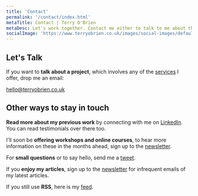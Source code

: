 ```yaml
---
title: 'Contact'
permalink: '/contact/index.html'
metaTitle: Contact | Terry O'Brien 
metaDesc: Let's work together. Contact me either to talk to me about the services I can offer, or to just say hello! 
socialImage: 'https://www.terryobrien.co.uk/images/social-images/default.png'
---
```


<h2>Let's Talk</h2>
<p class="text-500 sm:text-600">If you want to <strong>talk about a project</strong>, which involves any of the <a id="contactServices" href="/services">services</a> I offer, drop me an email:</p>
<p class="text-500 sm:text-600"><a id="contactCTA" href="&#109;&#97;&#105;&#108;&#116;&#111;&#58;&#104;&#101;&#108;&#108;&#111;&#64;&#116;&#101;&#114;&#114;&#121;&#111;&#98;&#114;&#105;&#101;&#110;&#46;&#99;&#111;&#46;&#117;&#107;">&#104;&#101;&#108;&#108;&#111;&#64;&#116;&#101;&#114;&#114;&#121;&#111;&#98;&#114;&#105;&#101;&#110;&#46;&#99;&#111;&#46;&#117;&#107;</a></p>

<h2>Other ways to stay in touch</h2>

<strong>Read more about my previous work</strong> by connecting with me on <a id="contactLinkedin" href="https://www.linkedin.com/in/mrtobrien" target="_blank" rel="noreferrer noopener">LinkedIn</a>. You can read testimonials over there too.

I'll soon be <strong>offering workshops and online courses</strong>, to hear more information on these in the months ahead, sign up to the <a id="contactCourseEnquiryNewsletter" href="https://mailchi.mp/877e42635e8c/newsletter" target="_blank" rel="noreferrer noopener">newsletter</a>.

For <strong>small questions</strong> or to say hello, send me a <a id="contactTwitter" href="https://twitter.com/digitaltob" target="_blank" rel="noreferrer noopener">tweet</a>.

If you <strong>enjoy my articles</strong>, sign up to the <a id="contactNewsletterArticles" href="https://mailchi.mp/877e42635e8c/newsletter" target="_blank" rel="noreferrer noopener">newsletter</a> for infrequent emails of my latest articles.

If you still use <strong>RSS</strong>, here is my <a id="contactRSS" href="https://www.terryobrien.co.uk/feed.xml">feed</a>.

